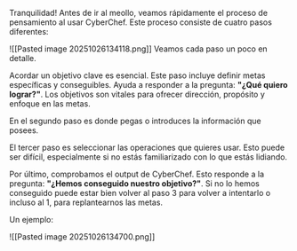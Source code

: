 Tranquilidad! Antes de ir al meollo, veamos rápidamente el proceso de pensamiento al usar CyberChef. Este proceso consiste de cuatro pasos diferentes:

![[Pasted image 20251026134118.png]]
Veamos cada paso un poco en detalle.

Acordar un objetivo clave es esencial. Este paso incluye definir metas específicas y conseguibles. Ayuda a responder a la pregunta: **"¿Qué quiero lograr?"**. Los objetivos son vitales para ofrecer dirección, propósito y enfoque en las metas.

En el segundo paso es donde pegas o introduces la información que posees.

El tercer paso es seleccionar las operaciones que quieres usar. Esto puede ser difícil, especialmente si no estás familiarizado con lo que estás lidiando.

Por último, comprobamos el output de CyberChef. Esto responde a la pregunta: **"¿Hemos conseguido nuestro objetivo?"**. Si no lo hemos conseguido puede estar bien volver al paso 3 para volver a intentarlo o incluso al 1, para replantearnos las metas.

Un ejemplo:

![[Pasted image 20251026134700.png]]
